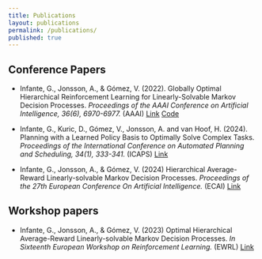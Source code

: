 ```yaml
---
title: Publications
layout: publications
permalink: /publications/
published: true
---
```


## Conference Papers

* Infante, G., Jonsson, A., & Gómez, V. (2022). Globally Optimal Hierarchical Reinforcement Learning for Linearly-Solvable Markov Decision Processes. *Proceedings of the AAAI Conference on Artificial Intelligence, 36(6), 6970-6977.* (AAAI) [Link](https://doi.org/10.1609/aaai.v36i6.20655) [Code]([git@github.com:guillermoim/HRL_LMDP.git](https://github.com/guillermoim/HRL_LMDP))

* Infante, G., Kuric, D., Gómez, V., Jonsson, A. and van Hoof, H. (2024). Planning with a Learned Policy Basis to Optimally Solve Complex Tasks. *Proceedings of the International Conference on Automated Planning and Scheduling, 34(1), 333-341.* (ICAPS) [Link](https://arxiv.org/pdf/2403.15301)

* Infante, G., Jonsson, A., & Gómez, V. (2024) Hierarchical Average-Reward Linearly-solvable Markov Decision Processes. *Proceedings of the 27th European Conference On Artificial Intelligence.* (ECAI) [Link](https://drive.google.com/file/d/1-VDzH8iAUr4DUSiwBIbuj-Rblp7X6pzx/view)


## Workshop papers

* Infante, G., Jonsson, A., & Gómez, V. (2023) Optimal Hierarchical Average-Reward Linearly-solvable Markov Decision Processes. *In Sixteenth European Workshop on Reinforcement Learning.* (EWRL) [Link](https://drive.google.com/file/d/1-VDzH8iAUr4DUSiwBIbuj-Rblp7X6pzx/view)
